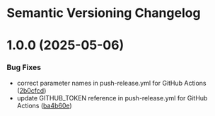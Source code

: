 # Semantic Versioning Changelog

# 1.0.0 (2025-05-06)


### Bug Fixes

* correct parameter names in push-release.yml for GitHub Actions ([2b0cfcd](https://github.com/zisuu/cashcard/commit/2b0cfcd5df4e6defee505baf6528e0ca7f18fbba))
* update GITHUB_TOKEN reference in push-release.yml for GitHub Actions ([ba4b60e](https://github.com/zisuu/cashcard/commit/ba4b60ee4c50cbfec3380de08cd2a9c501c69509))
